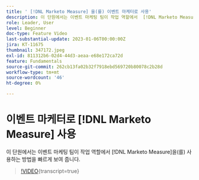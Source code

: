 ```yaml
---
title: ' [!DNL Marketo Measure] 을(를) 이벤트 마케터로 사용'
description: 이 단원에서는 이벤트 마케팅 팀이 작업 역할에서  [!DNL Marketo Measure] 을(를) 사용하는 방법을 간략하게 보여 줍니다.
role: Leader, User
level: Beginner
doc-type: Feature Video
last-substantial-update: 2023-01-06T00:00:00Z
jira: KT-11675
thumbnail: 347172.jpeg
exl-id: 811312b6-02d4-44d3-aeaa-e68e172ca72d
feature: Fundamentals
source-git-commit: 262cb13fa02b32f7918ebd569720b80078c2b28d
workflow-type: tm+mt
source-wordcount: '46'
ht-degree: 0%

---
```


# 이벤트 마케터로 [!DNL Marketo Measure] 사용

이 단원에서는 이벤트 마케팅 팀이 작업 역할에서 [!DNL Marketo Measure]을(를) 사용하는 방법을 빠르게 보여 줍니다.

>[!VIDEO](https://video.tv.adobe.com/v/347172/?learn=on){transcript=true}
